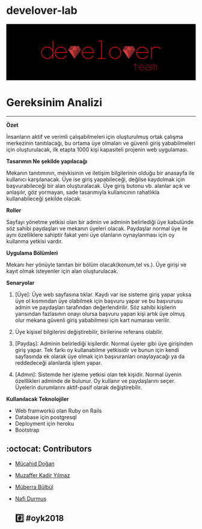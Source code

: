 # develover-lab

![logo](logo.png)


# Gereksinim Analizi
--------------------
**Özet**

İnsanların aktif ve verimli çalışabilmeleri için oluşturulmuş ortak çalışma merkezinin tanıtılacağı, bu ortama üye olmaları ve güvenli giriş yababilmeleri için oluşturulacak, ilk etapta 1000 kişi kapasiteli projenin web uygulaması.

 **Tasarımın Ne şekilde yapılacağı**
 
   Mekanın tanıtımının, mevkisinin ve iletişim bilgilerinin olduğu bir anasayfa ile kullanıcı karşılanacak. Üye ise giriş yapabileceği, değilse kaydolmak için başvurabileceği bir alan oluşturalacak. Üye giriş butonu vb. alanlar açık ve anlaşılır, göz yormayan, sade tasarımıyla kullanıcının rahatlıkla kullanabileceği şekilde olacak.

 **Roller**
 
  Sayfayı yönetme yetkisi olan bir admin ve adminin belirlediği üye kabulünde söz sahibi paydaşları ve mekanın üyeleri olacak. Paydaşlar normal üye ile aynı özelliklere sahiptir fakat yeni üye olanların oynaylanması için oy kullanma yetkisi vardır.

 **Uygulama Bölümleri**
 
Mekanı her yönüyle tanıtan bir bölüm olacak(konum,tel vs.). Üye girişi ve kayıt olmak isteyenler için alan oluşturulacak.

 **Senaryolar**
 
1. [Üye]: Üye web sayfasına tıklar. Kaydı var ise sisteme giriş yapar yoksa üye ol kısmından üye olabilmek için başvuru yapar ve bu başvurusu admin ve paydaşları tarafından değerlendirilir. Söz sahibi kişilerin yarısından fazlasının onayı olursa başvuru yapan kişi artık üye olmuş olur mekana güvenli giriş yababilmesi için kart numarası verilir.

2. Üye kişisel bilgilerini değiştirebilir, birilerine referans olabilir.
 
3. [Paydaş]: Adminin belirlediği kişilerdir. Normal üyeler gibi üye girişinden giriş yapar. Tek farkı oy kullanabilme yetkisidir ve bunun için kendi sayfasında ek olarak üye olmak için başvuranları onaylayacağı ya da reddedeceği alanlarda işlem yapar.

4. [Admın]: Sistemde her işleme yetkisi olan tek kişidir. Normal üyenin özelllikleri adminde de bulunur. Oy kullanır ve paydaşlarını seçer. Üyelerin durumlarını aktif-pasif olarak değiştirebilir.

**Kullanılacak Teknolojiler**

  - Web framworkü olan Ruby on Rails
  - Database için postgresql
  - Deployment için heroku 
  - Bootstrap
  

  ## :octocat: Contributors

* [Mücahid Doğan](https://github.com/mucahiddogan)
* [Muzaffer Kadir Yılmaz](https://github.com/muzafferkadir)
* [Müberra Bülbül](https://github.com/muberra97)
* [Nafi Durmuş](https://github.com/nafidurmus)



  ##  :hash: #oyk2018
